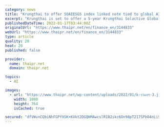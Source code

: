 ```yaml
---
category: news
title: "Krungthai to offer SOAIESG5 index linked note tied to global AI companies with 100% principal protection"
excerpt: "Krungthai is set to offer a 5-year Krungthai Solactive Global Artificial Intelligence ESG (SOAIESG5) index linked note with returns based on an index composed of global Artificial Intelligence names such as Meta,"
publishedDateTime: 2022-01-17T03:44:00Z
originalUrl: "https://www.thaipr.net/en/finance_en/3144833"
webUrl: "https://www.thaipr.net/en/finance_en/3144833"
type: article
quality: 20
heat: 20
published: false

provider:
  name: thaipr.net
  domain: thaipr.net

topics:
  - AI

images:
  - url: "https://www.thaipr.net/wp-content/uploads/2022/01/k-รวินทร์-3.jpg"
    width: 1080
    height: 764
    isCached: true

secured: "dfVWvnCQbiNhFGPYXSK+KVkt2DGQHMAwcslR1B2ikc6On98pT217SPbO4nLi54PoMysZvdLvXPKf+3e/TrRtESzRDWTJdRpI8ZmZxHb2yDUtmJFg+P1WjAgSDZgC3g11/OMvRC+nXVV3i2hMaUo2C5NYJg343FhL/IOm+moPr0WjKaR/X330bPMvdQwzOctLIZOws20PQuoWv61UA900mdzXzRCXTbdmgbK5e+PeL6Lm7r9CpGd3UMxjZA6nobKtlC8tdH4k5mpZw4iMkY32mzopPTPEATDHASXVkQBE8x6WSmWy8VxSrtjhJ6RQWbUlowEwtCX8wAa/gFmO1ZlHs3fKC+/fQ3K22IIyR+kphJk=;gAEG9LcqK23aYWkR14tVAA=="
---
```


